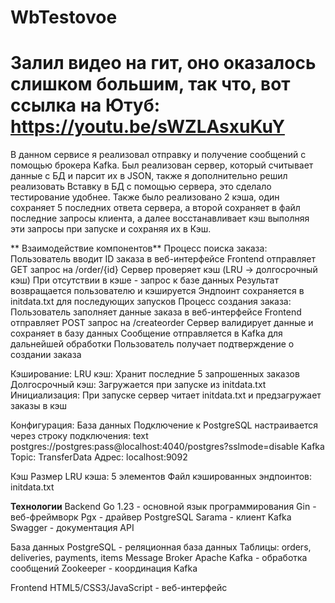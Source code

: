 # WbTestovoe
# Залил видео на гит, оно оказалось слишком большим, так что, вот ссылка на Ютуб: https://youtu.be/sWZLAsxuKuY
В данном сервисе я реализовал отправку и получение сообщений с помощью брокера  Kafka. Был реализован сервер, который считывает данные с БД и парсит их в JSON, также я дополнительно решил реализовать Вставку в БД с помощью сервера, это сделало тестирование удобнее. Также было реализовано 2 кэша, один сохраняет 5 последних ответа сервера, а второй сохраняет в файл последние запросы клиента, а далее восстанавливает кэш выполняя эти запросы при запуске и сохраняя их в Кэш.

** Взаимодействие компонентов**
Процесс поиска заказа:
Пользователь вводит ID заказа в веб-интерфейсе
Frontend отправляет GET запрос на /order/{id}
Сервер проверяет кэш (LRU → долгосрочный кэш)
При отсутствии в кэше - запрос к базе данных
Результат возвращается пользователю и кэшируется
Эндпоинт сохраняется в initdata.txt для последующих запусков
Процесс создания заказа:
Пользователь заполняет данные заказа в веб-интерфейсе
Frontend отправляет POST запрос на /createorder
Сервер валидирует данные и сохраняет в базу данных
Сообщение отправляется в Kafka для дальнейшей обработки
Пользователь получает подтверждение о создании заказа

Кэширование:
LRU кэш: Хранит последние 5 запрошенных заказов
Долгосрочный кэш: Загружается при запуске из initdata.txt
Инициализация: При запуске сервер читает initdata.txt и предзагружает заказы в кэш

Конфигурация:
База данных
Подключение к PostgreSQL настраивается через строку подключения:
text
postgres://postgres:pass@localhost:4040/postgres?sslmode=disable
Kafka
Topic: TransferData
Адрес: localhost:9092

Кэш
Размер LRU кэша: 5 элементов
Файл кэшированных эндпоинтов: initdata.txt


**Технологии**
Backend
Go 1.23 - основной язык программирования
Gin - веб-фреймворк
Pgx - драйвер PostgreSQL
Sarama - клиент Kafka
Swagger - документация API

База данных
PostgreSQL - реляционная база данных
Таблицы: orders, deliveries, payments, items
Message Broker
Apache Kafka - обработка сообщений
Zookeeper - координация Kafka

Frontend
HTML5/CSS3/JavaScript - веб-интерфейс
